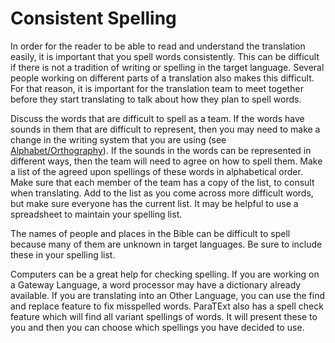 # Consistent Spelling #

In order for the reader to be able to read and understand the translation easily, it is important that you spell words consistently. This can be difficult if there is not a tradition of writing or spelling in the target language. Several people working on different parts of a translation also makes this difficult.  For that reason, it is important for the translation team to meet together before they start translating to talk about how they plan to spell words.

Discuss the words that are difficult to spell as a team. If the words have sounds in them that are difficult to represent, then you may need to make a change in the writing system that you are using (see [Alphabet/Orthography](../../translate/translate-alphabet/01.md)). If the sounds in the words can be represented in different ways, then the team will need to agree on how to spell them. Make a list of the agreed upon spellings of these words in alphabetical order. Make sure that each member of the team has a copy of the list, to consult when translating. Add to the list as you come across more difficult words, but make sure everyone has the current list. It may be helpful to use a spreadsheet to maintain your spelling list.

The names of people and places in the Bible can be difficult to spell because many of them are unknown in target languages. Be sure to include these in your spelling list.

Computers can be a great help for checking spelling. If you are working on a Gateway Language, a word processor may have a dictionary already available. If you are translating into an Other Language, you can use the find and replace feature to fix misspelled words. ParaTExt also has a spell check feature which will find all variant spellings of words. It will present these to you and then you can choose which spellings you have decided to use.